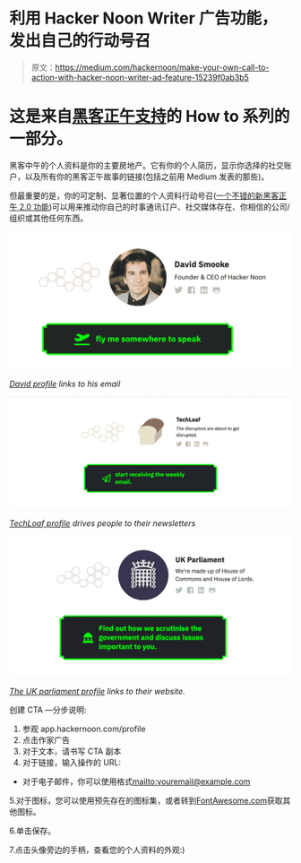 # 利用 Hacker Noon Writer 广告功能，发出自己的行动号召

> 原文：<https://medium.com/hackernoon/make-your-own-call-to-action-with-hacker-noon-writer-ad-feature-15239f0ab3b5>

# 这是来自[黑客正午支持](https://hackernoon.com/@support)的 How to 系列的一部分。

黑客中午的个人资料是你的主要房地产。它有你的个人简历，显示你选择的社交账户，以及所有你的黑客正午故事的链接(包括之前用 Medium 发表的那些)。

但最重要的是，你的可定制、显著位置的个人资料行动号召([一个不错的新黑客正午 2.0 功能](https://community.hackernoon.com/t/3-ways-to-improve-experience-for-contributing-writers/1911/11))可以用来推动你自己的时事通讯订户、社交媒体存在、你相信的公司/组织或其他任何东西。

![](img/4b7173ee80207728ea174b19904d7a76.png)

[*David profile*](https://hackernoon.com/@David) *links to his email*

![](img/2c70c5ee7c325e317eff137bfd22c3ea.png)

[*TechLoaf profile*](https://hackernoon.com/@techloaf) *drives people to their newsletters*

![](img/63a3362a6e66f078c2d96ef0904ccd1e.png)

[*The UK parliament profile*](https://hackernoon.com/@parliament) *links to their website.*

创建 CTA —分步说明:

1.  参观 app.hackernoon.com/profile
2.  点击作家广告
3.  对于文本，请书写 CTA 副本
4.  对于链接，输入操作的 URL:

*   对于电子邮件，你可以使用格式[mailto:youremail@example.com](mailto:youremail@example.com)

5.对于图标，您可以使用预先存在的图标集，或者转到[FontAwesome.com](https://fontawesome.com/)获取其他图标。

6.单击保存。

7.点击头像旁边的手柄，查看您的个人资料的外观:)